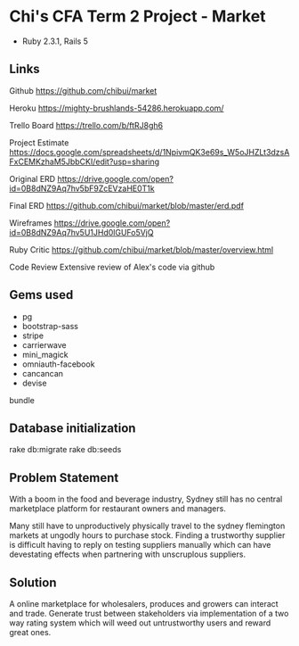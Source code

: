 # Chi's CFA Term 2 Project - Market

* Ruby 2.3.1, Rails 5

## Links

Github
https://github.com/chibui/market

Heroku
https://mighty-brushlands-54286.herokuapp.com/

Trello Board
https://trello.com/b/ftRJ8gh6

Project Estimate
https://docs.google.com/spreadsheets/d/1NpivmQK3e69s_W5oJHZLt3dzsAFxCEMKzhaM5JbbCKI/edit?usp=sharing

Original ERD
https://drive.google.com/open?id=0B8dNZ9Aq7hv5bF9ZcEVzaHE0T1k

Final ERD
https://github.com/chibui/market/blob/master/erd.pdf

Wireframes
https://drive.google.com/open?id=0B8dNZ9Aq7hv5U1JHd0lGUFo5VjQ

Ruby Critic
https://github.com/chibui/market/blob/master/overview.html

Code Review
Extensive review of Alex's code via github


## Gems used
* pg
* bootstrap-sass
* stripe
* carrierwave
* mini_magick
* omniauth-facebook
* cancancan
* devise

bundle


## Database initialization

rake db:migrate
rake db:seeds

## Problem Statement
With a boom in the food and beverage industry, Sydney still has no central marketplace platform for restaurant owners and managers.

Many still have to unproductively physically travel to the sydney flemington markets at ungodly hours to purchase stock. Finding a trustworthy supplier is difficult having to reply on testing suppliers manually which can have devestating effects when partnering with unscruplous suppliers.


## Solution
A online marketplace for wholesalers, produces and growers can interact and trade. Generate trust between stakeholders via implementation of a two way rating system which will weed out untrustworthy users and reward great ones.

